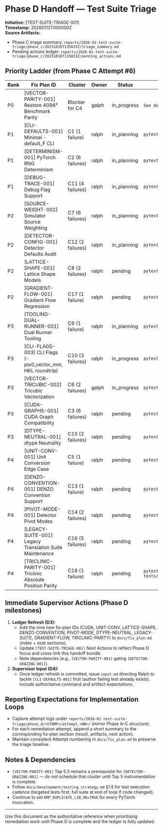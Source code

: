 # Phase D Handoff — Test Suite Triage
**Initiative:** [TEST-SUITE-TRIAGE-001]  
**Timestamp:** 20260113T000000Z  
**Source Artifacts:**
- Phase C triage summary: `reports/2026-01-test-suite-triage/phase_c/20251010T135833Z/triage_summary.md`
- Pending actions ledger: `reports/2026-01-test-suite-triage/phase_c/20251010T135833Z/pending_actions.md`

## Priority Ladder (from Phase C Attempt #6)
| Rank | Fix Plan ID | Cluster | Owner | Status | Pytest Reproduction |
| --- | --- | --- | --- | --- | --- |
| P0 | [VECTOR-PARITY-001] Restore 4096² Benchmark Parity | Blocker for C4 | galph | in_progress | `See docs/fix_plan.md` (§VECTOR-PARITY-001, Tap 5.3 instrumentation checklist) |
| P1 | [CLI-DEFAULTS-001] Minimal -default_F CLI | C1 (1 failure) | ralph | in_planning | `pytest -v tests/test_at_cli_002.py::TestAT_CLI_002::test_minimal_render_with_default_F` |
| P1 | [DETERMINISM-001] PyTorch RNG Determinism | C2 (6 failures) | ralph | in_planning | `pytest -v tests/test_at_parallel_013.py tests/test_at_parallel_024.py` |
| P1 | [DEBUG-TRACE-001] Debug Flag Support | C11 (4 failures) | ralph | in_planning | `pytest -v tests/test_debug_trace.py` |
| P2 | [SOURCE-WEIGHT-002] Simulator Source Weighting | C7 (6 failures) | ralph | in_planning | `pytest -v tests/test_at_src_001.py tests/test_at_src_001_simple.py` |
| P2 | [DETECTOR-CONFIG-001] Detector Defaults Audit | C12 (2 failures) | ralph | in_planning | `pytest -v tests/test_detector_config.py` |
| P2 | [LATTICE-SHAPE-001] Lattice Shape Models | C8 (2 failures) | ralph | pending | `pytest -v tests/test_at_str_003.py::TestAT_STR_003_LatticeShapeModels` |
| P2 | [GRADIENT-FLOW-001] Gradient Flow Regression | C17 (1 failure) | ralph | pending | `pytest -v tests/test_gradients.py::TestAdvancedGradients::test_gradient_flow_simulation` |
| P3 | [TOOLING-DUAL-RUNNER-001] Dual Runner Tooling | C9 (1 failure) | ralph | in_planning | `pytest -v tests/test_at_tools_001.py::TestAT_TOOLS_001_DualRunnerComparison::test_script_integration` |
| P3 | [CLI-FLAGS-003] CLI Flags (-pix0_vector_mm, HKL roundtrip) | C10 (3 failures) | ralph | in_progress | `pytest -v tests/test_cli_flags.py` |
| P3 | [VECTOR-TRICUBIC-002] Tricubic Vectorization | C6 (2 failures) | galph | in_progress | `pytest -v tests/test_tricubic_vectorized.py` |
| P3 | [CUDA-GRAPHS-001] CUDA Graph Compatibility | C3 (6 failures) | ralph | pending | `pytest -v tests/test_perf_pytorch_005_cudagraphs.py` |
| P3 | [DTYPE-NEUTRAL-001] dtype Neutrality | C15 (2 failures) | ralph | pending | `pytest -v tests/test_perf_pytorch_006.py` |
| P4 | [UNIT-CONV-001] Unit Conversion Edge Case | C5 (1 failure) | ralph | pending | `pytest -v tests/test_at_parallel_015.py::TestATParallel015MixedUnits::test_mixed_units_comprehensive` |
| P4 | [DENZO-CONVENTION-001] DENZO Convention Support | C13 (1 failure) | ralph | pending | `pytest -v tests/test_detector_conventions.py::TestDetectorConventions::test_denzo_beam_center_mapping` |
| P4 | [PIVOT-MODE-001] Detector Pivot Modes | C14 (2 failures) | ralph | pending | `pytest -v tests/test_detector_pivots.py` |
| P4 | [LEGACY-SUITE-001] Legacy Translation Suite Maintenance | C16 (5 failures) | ralph | pending | `pytest -v tests/test_suite.py::TestTier1TranslationCorrectness` |
| P4 | [TRICLINIC-PARITY-001] Triclinic Absolute Position Parity | C18 (1 failure) | ralph | pending | `pytest -v tests/test_at_parallel_026.py::TestAT_PARALLEL_026_TriclinicAbsolutePosition::test_triclinic_absolute_peak_position_vs_c` |

## Immediate Supervisor Actions (Phase D milestones)
1. **Ledger Refresh (D3):**
   - Add the nine new fix-plan IDs (CUDA, UNIT-CONV, LATTICE-SHAPE, DENZO-CONVENTION, PIVOT-MODE, DTYPE-NEUTRAL, LEGACY-SUITE, GRADIENT-FLOW, TRICLINIC-PARITY) to `docs/fix_plan.md` (index + stub sections).
   - Update `[TEST-SUITE-TRIAGE-001]` Next Actions to reflect Phase D focus and cross-link this handoff bundle.
   - Note dependencies (e.g., `[VECTOR-PARITY-001]` gating `[DETECTOR-GRAZING-001]`).
2. **Supervisor Input (D4):**
   - Once ledger refresh is committed, issue `input.md` directing Ralph to tackle `[CLI-DEFAULTS-001]` first (author failing test already exists). Include authoritative command and artifact expectations.

## Reporting Expectations for Implementation Loops
- Capture attempt logs under `reports/2026-01-test-suite-triage/phase_d/<STAMP>/attempt_<NN>/` (mirror Phase A–C structure).
- For each remediation attempt, append a short summary to the corresponding fix-plan section (result, artifacts, next action).
- Maintain consistent Attempt numbering in `docs/fix_plan.md` to preserve the triage timeline.

## Notes & Dependencies
- `[VECTOR-PARITY-001]` Tap 5.3 remains a prerequisite for `[DETECTOR-GRAZING-001]` — do not schedule that cluster until Tap 5 instrumentation is complete.
- Follow `docs/development/testing_strategy.md` §1.5 for test execution cadence (targeted tests first; full suite at end of loop if code changed).
- Continue to set `KMP_DUPLICATE_LIB_OK=TRUE` for every PyTorch invocation.

---
Use this document as the authoritative reference when prioritising remediation work until Phase D is complete and the ledger is fully updated.
